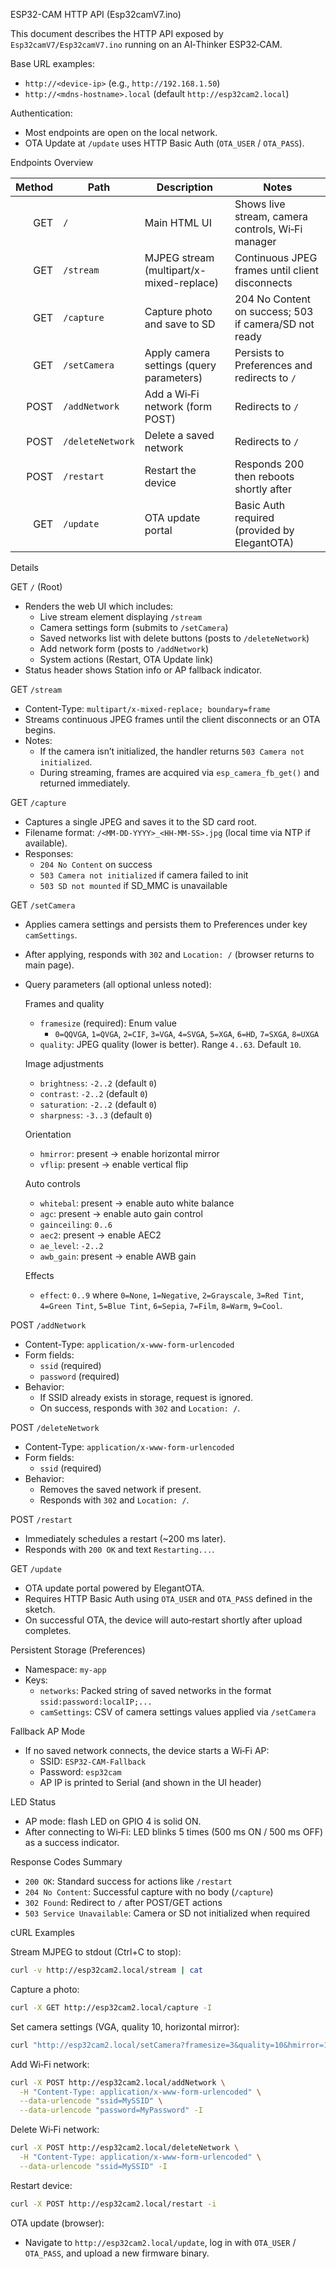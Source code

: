 ESP32-CAM HTTP API (Esp32camV7.ino)

This document describes the HTTP API exposed by `Esp32camV7/Esp32camV7.ino` running on an AI‑Thinker ESP32‑CAM.

Base URL examples:
- `http://<device-ip>` (e.g., `http://192.168.1.50`)
- `http://<mdns-hostname>.local` (default `http://esp32cam2.local`)

Authentication:
- Most endpoints are open on the local network.
- OTA Update at `/update` uses HTTP Basic Auth (`OTA_USER` / `OTA_PASS`).


Endpoints Overview

| Method | Path          | Description                               | Notes |
|-------:|---------------|-------------------------------------------|-------|
| GET    | `/`           | Main HTML UI                              | Shows live stream, camera controls, Wi‑Fi manager |
| GET    | `/stream`     | MJPEG stream (multipart/x-mixed-replace)  | Continuous JPEG frames until client disconnects |
| GET    | `/capture`    | Capture photo and save to SD              | 204 No Content on success; 503 if camera/SD not ready |
| GET    | `/setCamera`  | Apply camera settings (query parameters)  | Persists to Preferences and redirects to `/` |
| POST   | `/addNetwork` | Add a Wi‑Fi network (form POST)           | Redirects to `/` |
| POST   | `/deleteNetwork` | Delete a saved network                 | Redirects to `/` |
| POST   | `/restart`    | Restart the device                        | Responds 200 then reboots shortly after |
| GET    | `/update`     | OTA update portal                         | Basic Auth required (provided by ElegantOTA) |


Details

GET `/` (Root)
- Renders the web UI which includes:
  - Live stream element displaying `/stream`
  - Camera settings form (submits to `/setCamera`)
  - Saved networks list with delete buttons (posts to `/deleteNetwork`)
  - Add network form (posts to `/addNetwork`)
  - System actions (Restart, OTA Update link)
- Status header shows Station info or AP fallback indicator.


GET `/stream`
- Content-Type: `multipart/x-mixed-replace; boundary=frame`
- Streams continuous JPEG frames until the client disconnects or an OTA begins.
- Notes:
  - If the camera isn’t initialized, the handler returns `503 Camera not initialized`.
  - During streaming, frames are acquired via `esp_camera_fb_get()` and returned immediately.


GET `/capture`
- Captures a single JPEG and saves it to the SD card root.
- Filename format: `/<MM-DD-YYYY>_<HH-MM-SS>.jpg` (local time via NTP if available).
- Responses:
  - `204 No Content` on success
  - `503 Camera not initialized` if camera failed to init
  - `503 SD not mounted` if SD_MMC is unavailable


GET `/setCamera`
- Applies camera settings and persists them to Preferences under key `camSettings`.
- After applying, responds with `302` and `Location: /` (browser returns to main page).
- Query parameters (all optional unless noted):

  Frames and quality
  - `framesize` (required): Enum value
    - `0=QQVGA`, `1=QVGA`, `2=CIF`, `3=VGA`, `4=SVGA`, `5=XGA`, `6=HD`, `7=SXGA`, `8=UXGA`
  - `quality`: JPEG quality (lower is better). Range `4..63`. Default `10`.

  Image adjustments
  - `brightness`: `-2..2` (default `0`)
  - `contrast`: `-2..2` (default `0`)
  - `saturation`: `-2..2` (default `0`)
  - `sharpness`: `-3..3` (default `0`)

  Orientation
  - `hmirror`: present → enable horizontal mirror
  - `vflip`: present → enable vertical flip

  Auto controls
  - `whitebal`: present → enable auto white balance
  - `agc`: present → enable auto gain control
  - `gainceiling`: `0..6`
  - `aec2`: present → enable AEC2
  - `ae_level`: `-2..2`
  - `awb_gain`: present → enable AWB gain

  Effects
  - `effect`: `0..9` where `0=None`, `1=Negative`, `2=Grayscale`, `3=Red Tint`, `4=Green Tint`, `5=Blue Tint`, `6=Sepia`, `7=Film`, `8=Warm`, `9=Cool`.


POST `/addNetwork`
- Content-Type: `application/x-www-form-urlencoded`
- Form fields:
  - `ssid` (required)
  - `password` (required)
- Behavior:
  - If SSID already exists in storage, request is ignored.
  - On success, responds with `302` and `Location: /`.


POST `/deleteNetwork`
- Content-Type: `application/x-www-form-urlencoded`
- Form fields:
  - `ssid` (required)
- Behavior:
  - Removes the saved network if present.
  - Responds with `302` and `Location: /`.


POST `/restart`
- Immediately schedules a restart (~200 ms later).
- Responds with `200 OK` and text `Restarting...`.


GET `/update`
- OTA update portal powered by ElegantOTA.
- Requires HTTP Basic Auth using `OTA_USER` and `OTA_PASS` defined in the sketch.
- On successful OTA, the device will auto‑restart shortly after upload completes.


Persistent Storage (Preferences)
- Namespace: `my-app`
- Keys:
  - `networks`: Packed string of saved networks in the format `ssid:password:localIP;...`
  - `camSettings`: CSV of camera settings values applied via `/setCamera`


Fallback AP Mode
- If no saved network connects, the device starts a Wi‑Fi AP:
  - SSID: `ESP32-CAM-Fallback`
  - Password: `esp32cam`
  - AP IP is printed to Serial (and shown in the UI header)


LED Status
- AP mode: flash LED on GPIO 4 is solid ON.
- After connecting to Wi‑Fi: LED blinks 5 times (500 ms ON / 500 ms OFF) as a success indicator.


Response Codes Summary
- `200 OK`: Standard success for actions like `/restart`
- `204 No Content`: Successful capture with no body (`/capture`)
- `302 Found`: Redirect to `/` after POST/GET actions
- `503 Service Unavailable`: Camera or SD not initialized when required


cURL Examples

Stream MJPEG to stdout (Ctrl+C to stop):
```bash
curl -v http://esp32cam2.local/stream | cat
```

Capture a photo:
```bash
curl -X GET http://esp32cam2.local/capture -I
```

Set camera settings (VGA, quality 10, horizontal mirror):
```bash
curl "http://esp32cam2.local/setCamera?framesize=3&quality=10&hmirror=1"
```

Add Wi‑Fi network:
```bash
curl -X POST http://esp32cam2.local/addNetwork \
  -H "Content-Type: application/x-www-form-urlencoded" \
  --data-urlencode "ssid=MySSID" \
  --data-urlencode "password=MyPassword" -I
```

Delete Wi‑Fi network:
```bash
curl -X POST http://esp32cam2.local/deleteNetwork \
  -H "Content-Type: application/x-www-form-urlencoded" \
  --data-urlencode "ssid=MySSID" -I
```

Restart device:
```bash
curl -X POST http://esp32cam2.local/restart -i
```

OTA update (browser):
- Navigate to `http://esp32cam2.local/update`, log in with `OTA_USER` / `OTA_PASS`, and upload a new firmware binary.


